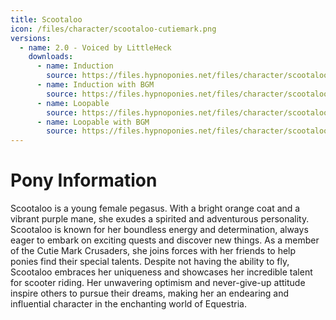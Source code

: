 ```yaml
---
title: Scootaloo
icon: /files/character/scootaloo-cutiemark.png
versions:
  - name: 2.0 - Voiced by LittleHeck
    downloads:
      - name: Induction
        source: https://files.hypnoponies.net/files/character/scootaloo/Scootaloo File - No BGM.mp3
      - name: Induction with BGM
        source: https://files.hypnoponies.net/files/character/scootaloo/Scootaloo File - BGM.mp3
      - name: Loopable
        source: https://files.hypnoponies.net/files/character/scootaloo/Scootaloo Loop - No BGM.mp3
      - name: Loopable with BGM
        source: https://files.hypnoponies.net/files/character/scootaloo/Scootaloo Loop - BGM.mp3
---
```


# Pony Information

Scootaloo is a young female pegasus. With a bright orange coat and a vibrant purple mane, she exudes a spirited and adventurous personality. Scootaloo is known for her boundless energy and determination, always eager to embark on exciting quests and discover new things. As a member of the Cutie Mark Crusaders, she joins forces with her friends to help ponies find their special talents. Despite not having the ability to fly, Scootaloo embraces her uniqueness and showcases her incredible talent for scooter riding. Her unwavering optimism and never-give-up attitude inspire others to pursue their dreams, making her an endearing and influential character in the enchanting world of Equestria.
